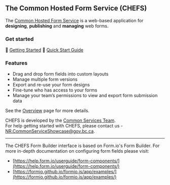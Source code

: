 ## The Common Hosted Form Service (CHEFS)

The [Common Hosted Form Service](https://chefs.pathfinder.gov.bc.ca/app/) is a web-based application for **designing**, **publishing** and **managing** web forms.

### Get started
:page_facing_up: [Getting Started](Getting-Started)
:page_facing_up: [Quick Start Guide](Quick-Start-Guide) 

### Features
- Drag and drop form fields into custom layouts
- Manage multiple form versions
- Export and re-use your form designs
- Fine-tune who has access to your forms
- Manage your team’s permissions to view and export form submission data

See the [Overview](Overview) page for more details.

CHEFS is developed by the [Common Services Team](https://bcgov.github.io/common-service-showcase/).<br />
For help getting started with CHEFS, please contact us - NR.CommonServiceShowcase@gov.bc.ca.

***

The CHEFS Form Builder interface is based on Form.io's Form Builder.
For more in-depth documentation on configuring form fields please visit:
* [https://help.form.io/userguide/form-components/](https://help.form.io/userguide/form-components/)
* [https://formio.github.io/formio.js/app/examples/](https://formio.github.io/formio.js/app/examples/)

